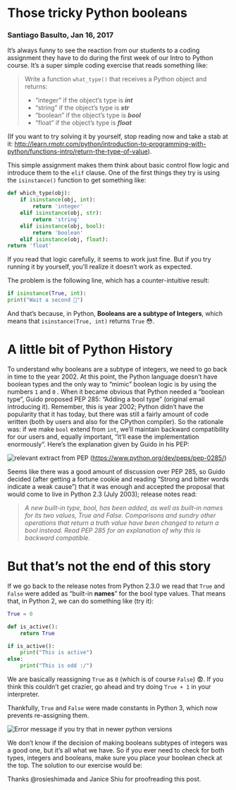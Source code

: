 <!-- Original Link: https://blog.rmotr.com/those-tricky-python-booleans-2100d5df92c -->

<!-- How I learned about this: https://www.reddit.com/r/learnpython/comments/a7veh0/whats_this_i12i2/ec61f4g -->

# Those tricky Python booleans
### Santiago Basulto, Jan 16, 2017

It’s always funny to see the reaction from our students to a coding assignment they have to do during the first week of our Intro to Python course. It’s a super simple coding exercise that reads something like:

>Write a function `what_type()` that receives a Python object and returns:
>
>* “integer” if the object’s type is ***int***
>* “string” if the object’s type is ***str***
>* “boolean” if the object’s type is ***bool***
>* “float” if the object’s type is ***float***

(If you want to try solving it by yourself, stop reading now and take a stab at it: http://learn.rmotr.com/python/introduction-to-programming-with-python/functions-intro/return-the-type-of-value).

This simple assignment makes them think about basic control flow logic and introduce them to the `elif` clause. One of the first things they try is using the `isinstance()` function to get something like:

```python
def which_type(obj):
    if isinstance(obj, int):
        return 'integer'
    elif isinstance(obj, str):
        return 'string'
    elif isinstance(obj, bool):
        return 'boolean'
    elif isinstance(obj, float):
return 'float'
```

If you read that logic carefully, it seems to work just fine. But if you try running it by yourself, you’ll realize it doesn’t work as expected.

The problem is the following line, which has a counter-intuitive result:

```python
if isinstance(True, int):
print("Wait a second 🤔")
```

And that’s because, in Python, **Booleans are a subtype of Integers**, which means that `isinstance(True, int)` returns `True` 😳.

# A little bit of Python History

To understand why booleans are a subtype of integers, we need to go back in time to the year 2002. At this point, the Python language doesn’t have boolean types and the only way to “mimic” boolean logic is by using the numbers `1` and `0` . When it became obvious that Python needed a “boolean type”, Guido proposed PEP 285: “Adding a bool type” (original email introducing it). Remember, this is year 2002; Python didn’t have the popularity that it has today, but there was still a fairly amount of code written (both by users and also for the CPython compiler). So the rationale was: if we make `bool` extend from `int`, we’ll maintain backward compatibility for our users and, equally important, “it’ll ease the implementation enormously”. Here’s the explanation given by Guido in his PEP:

![relevant extract from PEP](https://cdn-images-1.medium.com/max/1600/1*sosKBfRnhqJ9JWyaZYbDZg.png)
(https://www.python.org/dev/peps/pep-0285/)

Seems like there was a good amount of discussion over PEP 285, so Guido decided (after getting a fortune cookie and reading “Strong and bitter words indicate a weak cause”) that it was enough and accepted the proposal that would come to live in Python 2.3 (July 2003); release notes read:

 > *A new built-in type, bool, has been added, as well as built-in names for its two values, True and False. Comparisons and sundry other operations that return a truth value have been changed to return a bool instead. Read PEP 285 for an explanation of why this is backward compatible.*

# But that’s not the end of this story

If we go back to the release notes from Python 2.3.0 we read that `True` and `False` were added as “built-in **names**” for the bool type values. That means that, in Python 2, we can do something like (try it):

```python
True = 0

def is_active():
    return True

if is_active():
    print("This is active")
else:
    print("This is odd :/")
```

We are basically reassigning `True` as `0` (which is of course `False`) 😨. If you think this couldn’t get crazier, go ahead and try doing `True + 1` in your interpreter.

Thankfully, `True` and `False` were made constants in Python 3, which now prevents re-assigning them.

![Error message if you try that in newer python versions](https://cdn-images-1.medium.com/max/1600/1*kty_5Zxb_A2C4jMFd7mMdg.png)

We don’t know if the decision of making booleans subtypes of integers was a good one, but it’s all what we have. So if you ever need to check for both types, integers and booleans, make sure you place your boolean check at the top. The solution to our exercise would be:

Thanks @rosieshimada and Janice Shiu for proofreading this post.
